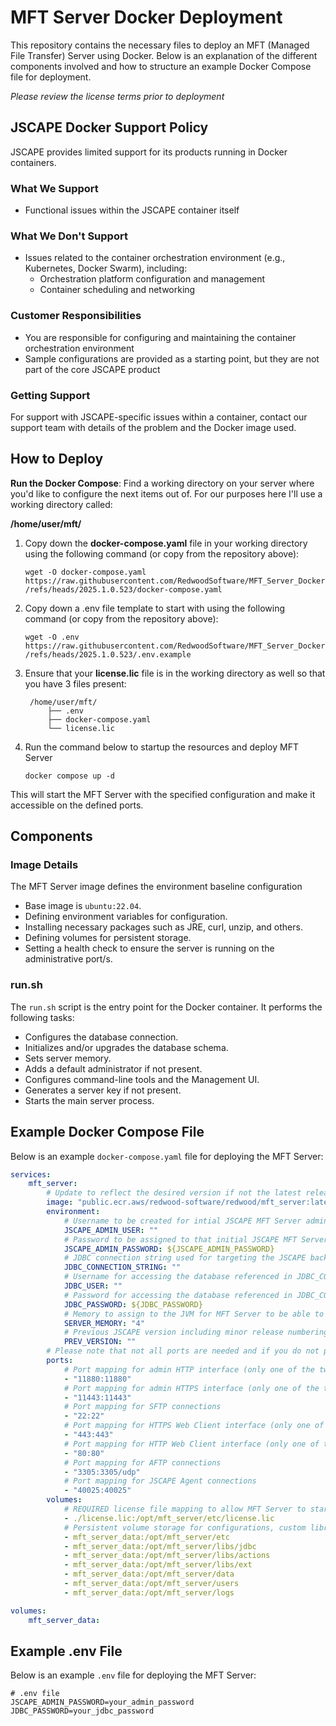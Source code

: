 # MFT Server Docker Deployment

This repository contains the necessary files to deploy an MFT (Managed File Transfer) Server using Docker. Below is an explanation of the different components involved and how to structure an example Docker Compose file for deployment.

_Please review the license terms prior to deployment_

## JSCAPE Docker Support Policy

JSCAPE provides limited support for its products running in Docker containers.

### What We Support
- Functional issues within the JSCAPE container itself

### What We Don't Support
- Issues related to the container orchestration environment (e.g., Kubernetes, Docker Swarm), including:
    - Orchestration platform configuration and management
    - Container scheduling and networking

### Customer Responsibilities
- You are responsible for configuring and maintaining the container orchestration environment
- Sample configurations are provided as a starting point, but they are not part of the core JSCAPE product

### Getting Support
For support with JSCAPE-specific issues within a container, contact our support team with details of the problem and the Docker image used.

## How to Deploy

**Run the Docker Compose**:
Find a working directory on your server where you'd like to configure the next items out of. For our purposes here I'll use a working directory called:

**/home/user/mft/**

1. Copy down the **docker-compose.yaml** file in your working directory using the following command (or copy from the repository above):

    ` wget -O docker-compose.yaml https://raw.githubusercontent.com/RedwoodSoftware/MFT_Server_Docker/refs/heads/2025.1.0.523/docker-compose.yaml `

2. Copy down a .env file template to start with using the following command (or copy from the repository above):

    ` wget -O .env https://raw.githubusercontent.com/RedwoodSoftware/MFT_Server_Docker/refs/heads/2025.1.0.523/.env.example `
 
3. Ensure that your **license.lic** file is in the working directory as well so that you have 3 files present:

        /home/user/mft/
            ├── .env
            ├── docker-compose.yaml
            └── license.lic


4. Run the command below to startup the resources and deploy MFT Server

    ` docker compose up -d `

This will start the MFT Server with the specified configuration and make it accessible on the defined ports.

## Components

### Image Details
The MFT Server image defines the environment baseline configuration
- Base image is `ubuntu:22.04`.
- Defining environment variables for configuration.
- Installing necessary packages such as JRE, curl, unzip, and others.
- Defining volumes for persistent storage.
- Setting a health check to ensure the server is running on the administrative port/s.

### run.sh
The `run.sh` script is the entry point for the Docker container. It performs the following tasks:
- Configures the database connection.
- Initializes and/or upgrades the database schema.
- Sets server memory.
- Adds a default administrator if not present.
- Configures command-line tools and the Management UI.
- Generates a server key if not present.
- Starts the main server process.

## Example Docker Compose File

Below is an example `docker-compose.yaml` file for deploying the MFT Server:

```yaml
services:
    mft_server:
        # Update to reflect the desired version if not the latest release
        image: "public.ecr.aws/redwood-software/redwood/mft_server:latest"
        environment:
            # Username to be created for intial JSCAPE MFT Server administrator access
            JSCAPE_ADMIN_USER: ""
            # Password to be assigned to that initial JSCAPE MFT Server administrator
            JSCAPE_ADMIN_PASSWORD: ${JSCAPE_ADMIN_PASSWORD}
            # JDBC connection string used for targeting the JSCAPE backend database. NOTE: This database must exist prior deploying, this process will populate the JSCAPE MFT Server schema into this empty database
            JDBC_CONNECTION_STRING: ""
            # Username for accessing the database referenced in JDBC_CONNECTION_STRING
            JDBC_USER: ""
            # Password for accessing the database referenced in JDBC_CONNECTION_STRING
            JDBC_PASSWORD: ${JDBC_PASSWORD}
            # Memory to assign to the JVM for MFT Server to be able to leverage. This is simply a number representing GB.
            SERVER_MEMORY: "4"
            # Previous JSCAPE version including minor release numbering (ex. 2024.3.1.512). This should be set if looking to upgrade the deployment to a newer release. The update can also be done via the UI in the Global Settings pane if properly maintained via docker volumes.
            PREV_VERSION: ""
        # Please note that not all ports are needed and if you do not plan on using them, feel free to omit from your compose file.
        ports:
            # Port mapping for admin HTTP interface (only one of the two is required but both can be used). NOTE: if you choose to update the internal port reference, you must also assign the same port to the JSCAPE_MANAGEMENT_HTTP_PORT environment variable
            - "11880:11880"
            # Port mapping for admin HTTPS interface (only one of the two is required but both can be used). NOTE: if you choose to update the internal port reference, you must also assign the same port to the JSCAPE_MANAGEMENT_HTTPS_PORT environment variable
            - "11443:11443"
            # Port mapping for SFTP connections
            - "22:22"
            # Port mapping for HTTPS Web Client interface (only one of the two is required but both can be used between 80 and 443)
            - "443:443"
            # Port mapping for HTTP Web Client interface (only one of the two is required but both can be used between 80 and 443)
            - "80:80"
            # Port mapping for AFTP connections
            - "3305:3305/udp"
            # Port mapping for JSCAPE Agent connections
            - "40025:40025"
        volumes:
            # REQUIRED license file mapping to allow MFT Server to start. If you do not have this please contact your account manager.
            - ./license.lic:/opt/mft_server/etc/license.lic
            # Persistent volume storage for configurations, custom libraries, users, data, and domain logs.
            - mft_server_data:/opt/mft_server/etc
            - mft_server_data:/opt/mft_server/libs/jdbc
            - mft_server_data:/opt/mft_server/libs/actions
            - mft_server_data:/opt/mft_server/libs/ext
            - mft_server_data:/opt/mft_server/data
            - mft_server_data:/opt/mft_server/users
            - mft_server_data:/opt/mft_server/logs

volumes:
    mft_server_data:
```

## Example .env File

Below is an example `.env` file for deploying the MFT Server:

```.env
# .env file
JSCAPE_ADMIN_PASSWORD=your_admin_password
JDBC_PASSWORD=your_jdbc_password
```
